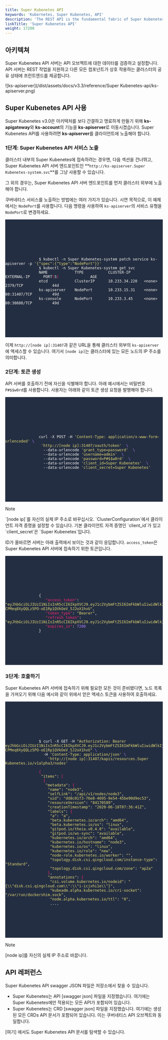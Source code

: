 ```yaml
---
title: Super Kubenetes API
keywords: 'Kubernetes, Super Kubenetes, API'
description: 'The REST API is the fundamental fabric of Super Kubenetes. This guide shows you how to access the Super Kubenetes API server.'
linkTitle: 'Super Kubenetes API'
weight: 17200
---
```


## 아키텍쳐

Super Kubenetes API 서버는 API 오브젝트에 대한 데이터를 검증하고 설정합니다. API 서버는 REST 작업을 지원하고 다른 모든 컴포넌트가 상호 작용하는 클러스터의 공유 상태에 프런트엔드를 제공합니다.

![ks-apiserver](/dist/assets/docs/v3.3/reference/Super Kubenetes-api/ks-apiserver.png)

## Super Kubenetes API 사용

Super Kubenetes v3.0은 아키텍처를 보다 간결하고 명료하게 만들기 위해 **ks-apigateway**와 **ks-account**의 기능을 **ks-apiserver**로 이동시켰습니다. Super Kubenetes API를 사용하려면 **ks-apiserver**를 클라이언트에 노출해야 합니다.

### 1단계: Super Kubenetes API 서비스 노출

클러스터 내부의 Super Kubenetes에 접속하려는 경우엔, 다음 섹션을 건너뛰고, Super Kubenetes API 서버 엔드포인트인 **`http://ks-apiserver.Super Kubenetes-system.svc`**를 그냥 사용할 수 있습니다.

그 외의 경우는, Super Kubenetes API 서버 엔드포인트를 먼저 클러스터 외부에 노출해야 합니다.

쿠버네티스 서비스를 노출하는 방법에는 여러 가지가 있습니다. 시연 목적으로, 이 예제에서는 `NodePort`를 사용합니다. 다음 명령을 사용하여 `ks-apiserver`의 서비스 유형을 `NodePort`로 변경하세요.

<article className="highlight">
   <pre style="color: rgb(248, 248, 242); background: rgb(36, 46, 66); tab-size: 4;">
      <div className="copy-code-button" title="Copy Code"></div>
      <div className="code-over-div">
         <code>
            <p>
               $ kubectl -n Super Kubenetes-system patch service ks-apiserver -p <span style="color:#e6db74">'{"spec":{"type":"NodePort"}}'</span> 
               $ kubectl -n Super Kubenetes-system get svc
               NAME            TYPE           CLUSTER-IP      EXTERNAL-IP      PORT<span style="color:#f92672">(</span>S<span style="color:#f92672">)</span>              AGE
               etcd            ClusterIP      10.233.34.220   &lt;none&gt;           2379/TCP             44d
               ks-apiserver    NodePort       10.233.15.31    &lt;none&gt;           80:31407/TCP         49d
               ks-console      NodePort       10.233.3.45     &lt;none&gt;           80:30880/TCP         49d
            </p>
         </code>
      </div>
   </pre>
</article>

이제 `http://[node ip]:31407`과 같은 URL을 통해 클러스터 외부의 `ks-apiserver`에 액세스할 수 있습니다. 여기서 `[node ip]`는 클러스터에 있는 모든 노드의 IP 주소를 의미합니다.

### 2단계: 토큰 생성

API 서버를 호출하기 전에 자신을 식별해야 합니다. 아래 예시에서는 비밀번호 `P#$$w0rd`를 사용합니다. 사용자는 아래와 같이 토큰 생성 요청을 발행해야 합니다.

<article className="highlight">
   <pre style="color: rgb(248, 248, 242); background: rgb(36, 46, 66); tab-size: 4;">
      <div className="copy-code-button" title="Copy Code"></div>
      <div className="code-over-div">
         <code>
            <p>
               curl -X POST -H <span style="color:#e6db74">'Content-Type: application/x-www-form-urlencoded'</span><span style="color:#ae81ff">&nbsp;\</span> 
               <span style="color:#ae81ff"></span><span style="color:#e6db74">&nbsp;<span></span><a style="color:#e6db74; cursor:text;">'http://<span>[</span>node ip]:31407/oauth/token'</a></span> <span style="color:#ae81ff">&nbsp;\
               </span><span style="color:#ae81ff"></span>  --data-urlencode <span style="color:#e6db74">'grant_type=password'</span> <span style="color:#ae81ff">&nbsp;\
               </span><span style="color:#ae81ff"></span>  --data-urlencode <span style="color:#e6db74">'username=admin'</span> <span style="color:#ae81ff">&nbsp;\
               </span><span style="color:#ae81ff"></span>  --data-urlencode <span style="color:#e6db74">'password=P#$$w0rd'</span> <span style="color:#ae81ff">&nbsp;\
               </span><span style="color:#ae81ff"></span>  --data-urlencode <span style="color:#e6db74">'client_id=Super Kubenetes'</span> <span style="color:#ae81ff">&nbsp;\
               </span><span style="color:#ae81ff"></span>  --data-urlencode <span style="color:#e6db74">'client_secret=Super Kubenetes'</span>
            </p>
         </code>
      </div>
   </pre>
</article>

<div className="notices note">
  <p>Note</p>
  <div>
    `[node ip]`를 자신의 실제 IP 주소로 바꾸십시오. `ClusterConfiguration`에서 클라이언트 자격 증명을 설정할 수 있습니다. 기본 클라이언트 자격 증명인 `client_id`가 있고 `client_secret`은 `Super Kubenetes`입니다.
  </div>
</div>

ID가 올바르면 서버는 아래 출력에서 보이는 것과 같이 응답합니다. `access_token`은 Super Kubenetes API 서버에 접속하기 위한 토큰입니다.

<article className="highlight">
   <pre style="color: rgb(248, 248, 242); background: rgb(36, 46, 66); tab-size: 4;">
      <div className="copy-code-button" title="Copy Code"></div>
      <div className="code-over-div">
         <code>
            <p>
               {
                  <span style="color:#f92672">"access_token"</span>: <span style="color:#e6db74">"eyJhbGciOiJIUzI1NiIsInR5cCI6IkpXVCJ9.eyJ1c2VybmFtZSI6ImFkbWluIiwidWlkIjoiYTlhNjJmOTEtYWQ2Yi00MjRlLWIxNWEtZTFkOTcyNmUzNDFhIiwidG9rZW5fdHlwZSI6ImFjY2Vzc190b2tlbiIsImV4cCI6MTYwMDg1MjM5OCwiaWF0IjoxNjAwODQ1MTk4LCJpc3MiOiJrdWJlc3BoZXJlIiwibmJmIjoxNjAwODQ1MTk4fQ.Hcyf-CPMeq8XyQQLz5PO-oE1Rp1QVkOeV_5J2oX1hvU"</span>,
                  <span style="color:#f92672">"token_type"</span>: <span style="color:#e6db74">"Bearer"</span>,
                  <span style="color:#f92672">"refresh_token"</span>: <span style="color:#e6db74">"eyJhbGciOiJIUzI1NiIsInR5cCI6IkpXVCJ9.eyJ1c2VybmFtZSI6ImFkbWluIiwidWlkIjoiYTlhNjJmOTEtYWQ2Yi00MjRlLWIxNWEtZTFkOTcyNmUzNDFhIiwidG9rZW5fdHlwZSI6InJlZnJlc2hfdG9rZW4iLCJleHAiOjE2MDA4NTk1OTgsImlhdCI6MTYwMDg0NTE5OCwiaXNzIjoia3ViZXNwaGVyZSIsIm5iZiI6MTYwMDg0NTE5OH0.PerssCLVXJD7BuCF3Ow8QUNYLQxjwqC8m9iOkRRD6Tc"</span>,
                  <span style="color:#f92672">"expires_in"</span>: <span style="color:#ae81ff">7200</span> 
               }
            </p>
         </code>
      </div>
   </pre>
</article>

### 3단계: 호출하기

Super Kubenetes API 서버에 접속하기 위해 필요한 모든 것이 준비됐다면, 노드 목록을 가져오기 위해 다음 예시와 같이 위에서 얻은 액세스 토큰을 사용하여 호출하세요.

<article className="highlight">
   <pre style="color: rgb(248, 248, 242); background: rgb(36, 46, 66); tab-size: 4;">
      <div className="copy-code-button" title="Copy Code"></div>
      <div className="code-over-div">
         <code>
            <p>
               $ curl -X GET -H <span style="color:#e6db74">"Authorization: Bearer eyJhbGciOiJIUzI1NiIsInR5cCI6IkpXVCJ9.eyJ1c2VybmFtZSI6ImFkbWluIiwidWlkIjoiYTlhNjJmOTEtYWQ2Yi00MjRlLWIxNWEtZTFkOTcyNmUzNDFhIiwidG9rZW5fdHlwZSI6ImFjY2Vzc190b2tlbiIsImV4cCI6MTYwMDg1MjM5OCwiaWF0IjoxNjAwODQ1MTk4LCJpc3MiOiJrdWJlc3BoZXJlIiwibmJmIjoxNjAwODQ1MTk4fQ.Hcyf-CPMeq8XyQQLz5PO-oE1Rp1QVkOeV_5J2oX1hvU"</span> <span style="color:#ae81ff">\
               </span><span style="color:#ae81ff"></span>  -H <span style="color:#e6db74">'Content-Type: application/json'</span><span style="color:#ae81ff">&nbsp;\
               </span><span style="color:#ae81ff"></span>  <span style="color:#e6db74">&nbsp;&nbsp;'<a style="color:#e6db74; cursor:text;">http://[node</a> ip]:31407/kapis/resources.Super Kubenetes.io/v1alpha3/nodes'</span> 
               <span></span> 
               <span style="color:#f92672">{</span> 
               <span style="color:#e6db74">&nbsp;"items"</span>: <span style="color:#f92672">[</span> 
               <span style="color:#f92672">&nbsp;&nbsp;{</span> 
               <span style="color:#e6db74">&nbsp;&nbsp;&nbsp;"metadata"</span>: <span style="color:#f92672">{</span> 
               <span style="color:#e6db74">&nbsp;&nbsp;&nbsp;&nbsp;"name"</span>: <span style="color:#e6db74">"node3"</span>, 
               <span style="color:#e6db74">&nbsp;&nbsp;&nbsp;&nbsp;"selfLink"</span>: <span style="color:#e6db74">"/api/v1/nodes/node3"</span>, 
               <span style="color:#e6db74">&nbsp;&nbsp;&nbsp;&nbsp;"uid"</span>: <span style="color:#e6db74">"dd8c01f3-76e8-4695-9e54-45be90d9ec53"</span>, 
               <span style="color:#e6db74">&nbsp;&nbsp;&nbsp;&nbsp;"resourceVersion"</span>: <span style="color:#e6db74">"84170589"</span>, 
               <span style="color:#e6db74">&nbsp;&nbsp;&nbsp;&nbsp;"creationTimestamp"</span>: <span style="color:#e6db74">"2020-06-18T07:36:41Z"</span>, 
               <span style="color:#e6db74">&nbsp;&nbsp;&nbsp;&nbsp;"labels"</span>: <span style="color:#f92672">{</span> 
               <span style="color:#e6db74">&nbsp;&nbsp;&nbsp;&nbsp;&nbsp;"a"</span>: <span style="color:#e6db74">"a"</span>, 
               <span style="color:#e6db74">&nbsp;&nbsp;&nbsp;&nbsp;&nbsp;"beta.kubernetes.io/arch"</span>: <span style="color:#e6db74">"amd64"</span>, 
               <span style="color:#e6db74">&nbsp;&nbsp;&nbsp;&nbsp;&nbsp;"beta.kubernetes.io/os"</span>: <span style="color:#e6db74">"linux"</span>, 
               <span style="color:#e6db74">&nbsp;&nbsp;&nbsp;&nbsp;&nbsp;"gitpod.io/theia.v0.4.0"</span>: <span style="color:#e6db74">"available"</span>, 
               <span style="color:#e6db74">&nbsp;&nbsp;&nbsp;&nbsp;&nbsp;"gitpod.io/ws-sync"</span>: <span style="color:#e6db74">"available"</span>, 
               <span style="color:#e6db74">&nbsp;&nbsp;&nbsp;&nbsp;&nbsp;"kubernetes.io/arch"</span>: <span style="color:#e6db74">"amd64"</span>, 
               <span style="color:#e6db74">&nbsp;&nbsp;&nbsp;&nbsp;&nbsp;"kubernetes.io/hostname"</span>: <span style="color:#e6db74">"node3"</span>, 
               <span style="color:#e6db74">&nbsp;&nbsp;&nbsp;&nbsp;&nbsp;"kubernetes.io/os"</span>: <span style="color:#e6db74">"linux"</span>, 
               <span style="color:#e6db74">&nbsp;&nbsp;&nbsp;&nbsp;&nbsp;"kubernetes.io/role"</span>: <span style="color:#e6db74">"new"</span>, 
               <span style="color:#e6db74">&nbsp;&nbsp;&nbsp;&nbsp;&nbsp;"node-role.kubernetes.io/worker"</span>: <span style="color:#e6db74">""</span>, 
               <span style="color:#e6db74">&nbsp;&nbsp;&nbsp;&nbsp;&nbsp;"topology.disk.csi.qingcloud.com/instance-type"</span>: <span style="color:#e6db74">"Standard"</span>, 
               <span style="color:#e6db74">&nbsp;&nbsp;&nbsp;&nbsp;&nbsp;"topology.disk.csi.qingcloud.com/zone"</span>: <span style="color:#e6db74">"ap2a"</span> 
               <span style="color:#f92672">&nbsp;&nbsp;&nbsp;&nbsp;}</span>, 
               <span style="color:#e6db74">&nbsp;&nbsp;&nbsp;&nbsp;"annotations"</span>: <span style="color:#f92672">{</span> 
               <span style="color:#e6db74">&nbsp;&nbsp;&nbsp;&nbsp;&nbsp;"csi.volume.kubernetes.io/nodeid"</span>: <span style="color:#e6db74">"{\\"disk.csi.qingcloud.com\\":\\"i-icjxhi1e\\"}"</span>, 
               <span style="color:#e6db74">&nbsp;&nbsp;&nbsp;&nbsp;&nbsp;"kubeadm.alpha.kubernetes.io/cri-socket"</span>: <span style="color:#e6db74">"/var/run/dockershim.sock"</span>, 
               <span style="color:#e6db74">&nbsp;&nbsp;&nbsp;&nbsp;&nbsp;"node.alpha.kubernetes.io/ttl"</span>: <span style="color:#e6db74">"0"</span>, 
               &nbsp;&nbsp;&nbsp;&nbsp;&nbsp;....
            </p>
         </code>
      </div>
   </pre>
</article>

<div className="notices note">
  <p>Note</p>
  <div>
    [node ip]를 자신의 실제 IP 주소로 바꿉니다.
  </div>
</div>

## API 레퍼런스

Super Kubenetes API swagger JSON 파일은 저장소에서 찾을 수 있습니다.

- Super Kubenetes는 API [swagger json] 파일을 지정했습니다. 여기에는 Super Kubenetes에만 적용되는 모든 API가 포함되어 있습니다.
- Super Kubenetes는 CRD [swagger json] 파일을 지정했습니다. 여기에는 생성된 모든 CRDs API 문서가 포함되어 있습니다. 이는 쿠버네티스 API 오브젝트와 동일합니다.

[여기] 에서도 Super Kubenetes API 문서를 탐색할 수 있습니다.
